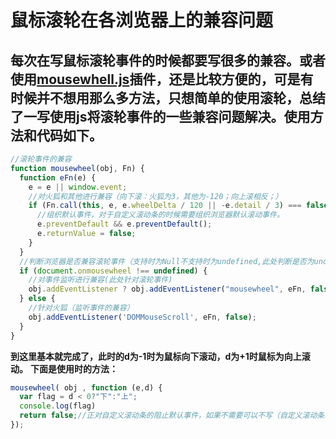 # 鼠标滚轮在各浏览器上的兼容问题

## 每次在写鼠标滚轮事件的时候都要写很多的兼容。或者使用[mousewhell.js](https://www.bootcdn.cn/jquery-mousewheel/)插件，还是比较方便的，可是有时候并不想用那么多方法，只想简单的使用滚轮，总结了一写使用js将滚轮事件的一些兼容问题解决。使用方法和代码如下。

```js
//滚轮事件的兼容
function mousewheel(obj, Fn) {
  function eFn(e) {
    e = e || window.event;
    //对火狐和其他进行兼容（向下滚：火狐为3，其他为-120；向上滚相反；）
    if (Fn.call(this, e, e.wheelDelta / 120 || -e.detail / 3) === false) {
      //组织默认事件，对于自定义滚动条的时候需要组织浏览器默认滚动事件。
      e.preventDefault && e.preventDefault();
      e.returnValue = false;
    }
  }
  //判断浏览器是否兼容滚轮事件（支持时为Null不支持时为undefined,此处判断是否为undefined）
  if (document.onmousewheel !== undefined) {
    //对事件监听进行兼容(此处针对滚轮事件)
    obj.addEventListener ? obj.addEventListener("mousewheel", eFn, false) : obj.attachEvent("onmousewheel", eFn);
  } else {
    //针对火狐（监听事件的兼容）
    obj.addEventListener('DOMMouseScroll', eFn, false);
  }
}
```

**到这里基本就完成了，此时的d为-1时为鼠标向下滚动，d为+1时鼠标为向上滚动。**
**下面是使用时的方法：**

```js
mousewheel( obj , function (e,d) {
  var flag = d < 0?"下":"上";
  console.log(flag)
  return false;//正对自定义滚动条的阻止默认事件，如果不需要可以不写（自定义滚动条时会用到。）
});
```
